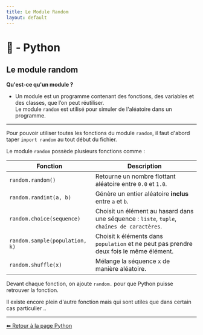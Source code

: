 ```yaml
---
title: Le Module Random
layout: default
---
```


# 🐍 - Python  

## **Le module random**

**Qu'est-ce qu'un module ?**

* Un module est un programme contenant des fonctions, des variables et des classes, que l’on peut réutiliser.  
Le module `random` est utilisé pour simuler de l'aléatoire dans un programme.

---

Pour pouvoir utiliser toutes les fonctions du module `random`, il faut d'abord taper `import random` au tout début du fichier.

Le module `random` possède plusieurs fonctions comme :  

| Fonction  | Description                        |
|-----------|------------------------------------|
| `random.random()`      | Retourne un nombre flottant aléatoire entre `0.0` et `1.0`. |
| `random.randint(a, b)` | Génère un entier aléatoire **inclus** entre `a` et `b`. |
| `random.choice(sequence)` | Choisit un élément au hasard dans une séquence : `liste`, `tuple`, `chaînes de caractères`. |
| `random.sample(population, k)` | Choisit `k` éléments dans `population` et ne peut pas prendre deux fois le même élément. |
| `random.shuffle(x)`      | Mélange la séquence `x` de manière aléatoire. |

Devant chaque fonction, on ajoute `random.` pour que Python puisse retrouver la fonction.

Il existe encore plein d'autre fonction mais qui sont utiles que dans certain cas particulier ..

---

[⬅ Retour à la page Python](NsiPedia/python/nav)
